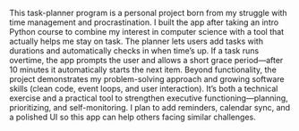 This task-planner program is a personal project born from my struggle with time management and procrastination. I built the app after taking an intro Python course to combine my interest in computer science with a tool that actually helps me stay on task. The planner lets users add tasks with durations and automatically checks in when time’s up. If a task runs overtime, the app prompts the user and allows a short grace period—after 10 minutes it automatically starts the next item.
Beyond functionality, the project demonstrates my problem-solving approach and growing software skills (clean code, event loops, and user interaction). It’s both a technical exercise and a practical tool to strengthen executive functioning—planning, prioritizing, and self-monitoring. I plan to add reminders, calendar sync, and a polished UI so this app can help others facing similar challenges.
